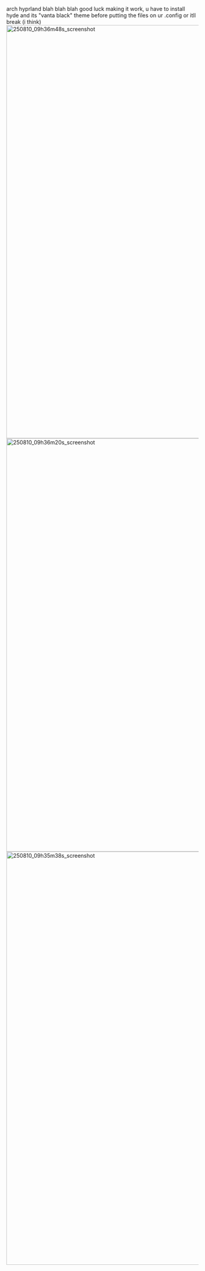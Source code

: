 arch hyprland blah blah blah good luck making it work, 
u have to install hyde and its "vanta black" theme before putting the files on ur .config or itll break (i think)
<img width="1920" height="1080" alt="250810_09h36m48s_screenshot" src="https://github.com/user-attachments/assets/07ebd588-84a4-46f3-91fd-ccde0b0df151" />
<img width="1920" height="1080" alt="250810_09h36m20s_screenshot" src="https://github.com/user-attachments/assets/5e9240e0-c5e4-4e51-b9ca-8f8a273dfdb0" />
<img width="1920" height="1080" alt="250810_09h35m38s_screenshot" src="https://github.com/user-attachments/assets/b86356d6-6bcc-42c0-ac2b-01d5661551bd" />
